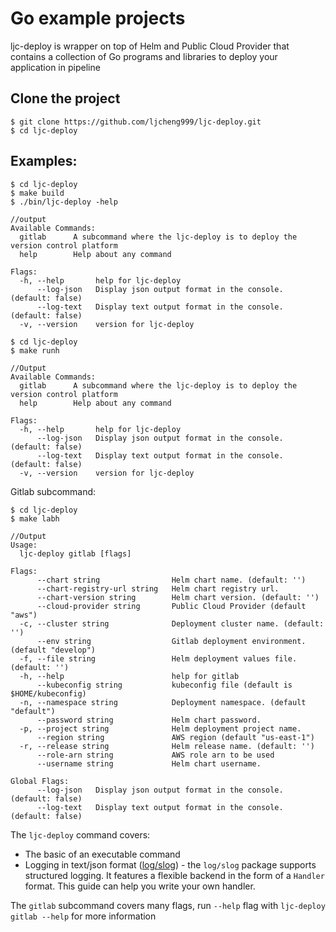 # Go example projects

ljc-deploy is wrapper on top of Helm and Public Cloud Provider that contains a collection of Go programs and libraries to deploy your application in pipeline

## Clone the project

```
$ git clone https://github.com/ljcheng999/ljc-deploy.git
$ cd ljc-deploy
```

## Examples:

```
$ cd ljc-deploy
$ make build
$ ./bin/ljc-deploy -help

//output
Available Commands:
  gitlab      A subcommand where the ljc-deploy is to deploy the version control platform
  help        Help about any command

Flags:
  -h, --help       help for ljc-deploy
      --log-json   Display json output format in the console. (default: false)
      --log-text   Display text output format in the console. (default: false)
  -v, --version    version for ljc-deploy
```

```
$ cd ljc-deploy
$ make runh

//Output
Available Commands:
  gitlab      A subcommand where the ljc-deploy is to deploy the version control platform
  help        Help about any command

Flags:
  -h, --help       help for ljc-deploy
      --log-json   Display json output format in the console. (default: false)
      --log-text   Display text output format in the console. (default: false)
  -v, --version    version for ljc-deploy
```

Gitlab subcommand:

```
$ cd ljc-deploy
$ make labh

//Output
Usage:
  ljc-deploy gitlab [flags]

Flags:
      --chart string                Helm chart name. (default: '')
      --chart-registry-url string   Helm chart registry url.
      --chart-version string        Helm chart version. (default: '')
      --cloud-provider string       Public Cloud Provider (default "aws")
  -c, --cluster string              Deployment cluster name. (default: '')
      --env string                  Gitlab deployment environment. (default "develop")
  -f, --file string                 Helm deployment values file. (default: '')
  -h, --help                        help for gitlab
      --kubeconfig string           kubeconfig file (default is $HOME/kubeconfig)
  -n, --namespace string            Deployment namespace. (default "default")
      --password string             Helm chart password.
  -p, --project string              Helm deployment project name.
      --region string               AWS region (default "us-east-1")
  -r, --release string              Helm release name. (default: '')
      --role-arn string             AWS role arn to be used
      --username string             Helm chart username.

Global Flags:
      --log-json   Display json output format in the console. (default: false)
      --log-text   Display text output format in the console. (default: false)
```

The `ljc-deploy` command covers:

- The basic of an executable command
- Logging in text/json format ([log/slog](https://pkg.go.dev/log/slog)) - the `log/slog` package supports structured logging. It features a flexible backend in the form of a `Handler` format. This guide can help you write your own handler.

The `gitlab` subcommand covers many flags, run `--help` flag with `ljc-deploy gitlab --help` for more information
